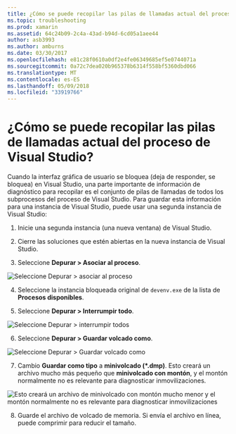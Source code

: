 ```yaml
---
title: ¿Cómo se puede recopilar las pilas de llamadas actual del proceso de Visual Studio?
ms.topic: troubleshooting
ms.prod: xamarin
ms.assetid: 64c24b09-2c4a-43ad-b94d-6cd05a1aee44
author: asb3993
ms.author: amburns
ms.date: 03/30/2017
ms.openlocfilehash: e81c28f0610a0df2e4fe06349685ef5e0744071a
ms.sourcegitcommit: 0a72c7dea020b965378b6314f558bf5360dbd066
ms.translationtype: MT
ms.contentlocale: es-ES
ms.lasthandoff: 05/09/2018
ms.locfileid: "33919766"
---
```

# <a name="how-do-i-collect-the-current-call-stacks-of-the-visual-studio-process"></a>¿Cómo se puede recopilar las pilas de llamadas actual del proceso de Visual Studio?

Cuando la interfaz gráfica de usuario se bloquea (deja de responder, se bloquea) en Visual Studio, una parte importante de información de diagnóstico para recopilar es el conjunto de pilas de llamadas de todos los subprocesos del proceso de Visual Studio. Para guardar esta información para una instancia de Visual Studio, puede usar una segunda instancia de Visual Studio:

1. Inicie una segunda instancia (una nueva ventana) de Visual Studio.

2. Cierre las soluciones que estén abiertas en la nueva instancia de Visual Studio.

3. Seleccione **Depurar > Asociar al proceso**.

  ![](vs-callstack-images/image1.png "Seleccione Depurar > asociar al proceso")

4. Seleccione la instancia bloqueada original de `devenv.exe` de la lista de **Procesos disponibles**.

5. Seleccione **Depurar > Interrumpir todo**.

  ![](vs-callstack-images/image2.png "Seleccione Depurar > interrumpir todos")

6. Seleccione **Depurar > Guardar volcado como**.

  ![](vs-callstack-images/image3.png "Seleccione Depurar > Guardar volcado como")

7. Cambio **Guardar como tipo** a **minivolcado (\*.dmp)**. Esto creará un archivo mucho más pequeño que **minivolcado con montón**, y el montón normalmente no es relevante para diagnosticar inmovilizaciones.

  ![](vs-callstack-images/image4.png "Esto creará un archivo de minivolcado con montón mucho menor y el montón normalmente no es relevante para diagnosticar inmovilizaciones")

8. Guarde el archivo de volcado de memoria. Si envía el archivo en línea, puede comprimir para reducir el tamaño.
